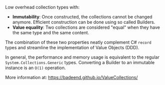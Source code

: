 Low overhead collection types with:

- **Immutability**: Once constructed, the collections cannot be changed anymore. Efficient construction can be done using so called Builders.
- **Value equality**: Two collections are considered "equal" when they have the same type and the same content.

The combination of these two properties neatly complement C# `record` types and streamline the implementation of Value Objects (DDD).

In general, the performance and memory usage is equivalent to the regular `System.Collections.Generic` types. Converting a Builder to an immutable instance is an `O(1)` operation.

More information at: https://badeend.github.io/ValueCollections/